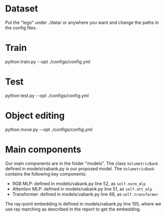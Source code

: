 # Dataset

Put the "lego" under ./data/ or anywhere you want and change the paths in the config files.

# Train

python train.py --opt ./configs/config.yml

# Test

python test.py --opt ./configs/config.yml

# Object editing

python move.py --opt ./configs/config.yml

# Main components

Our main components are in the folder "models". The class `VolumetricBank` defined in models/vabank.py is our proposed model. The `VolumetricBank` contains the following key components:

- RGB MLP: defined in models/vabank.py line 52, as `self.norm_mlp`
- Attention MLP: defined in models/vabank.py line 51, as `self.att_mlp`
- Transformer: defined in models/vabank.py line 68, as `self.transformer`

The ray-point embedding is defined in models/vabank.py line 155, where we use ray marching as described in the report to get the embedding.


